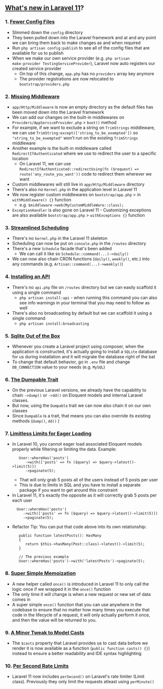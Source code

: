 
## [What's new in Laravel 11](https://laracasts.com/series/whats-new-in-laravel-11)?

### 1. [Fewer Config Files](https://laracasts.com/series/whats-new-in-laravel-11/episodes/1)
   - Slimmed down the `config` directory
   - They been pulled down into the Laravel framework and at and any point we can bring them back to make changes as and when required
   - Run `php artisan config:publish` to see all of the config files that are available for us to publish
   - When we make our own service provider (e.g. `php artisan make:provider TestingServiceProvider`), Laravel now auto registers our created service provider
     - On top of this change, `app.php` has no `providers` array key anymore
     - The provider registrations are now relocated to `bootstrap/providers.php`
   
### 2. [Missing Middleware](https://laracasts.com/series/whats-new-in-laravel-11/episodes/2)
   - `app/Http/Middleware` is now an empty directory as the default files has been moved down into the Laravel framework
   - We can add our changes on the built-in middlewares on `Providers/AppServiceProvider.php` > `boot()` method
   - For example, if we want to exclude a string on `TrimStrings` middleware, we can use `TrimString:except(['string_to_be_exempted'])` so `"string_to_be_exempted"` won't run on the existing `TrimStrings` middleware
   - Another example is the built-in middleware called `RedirectIfAuthenticated` where we use to redirect the user to a specific location
     - On Laravel 11, we can use `RedirectIfAuthenticated::redirectUsing(fn ($request) => route('any_route_you_want'))` code to redirect them wherever we want
   - Custom middlewares will still live in `app/Http/Middleware` directory
   - There's also no `Kernel.php` in the application level in Laravel 11
   - We now register custom middlewares on `bootstrap/app.php` > in `withMiddleware() {}` function
      - e.g. `$middleware->web(MyCustomMiddleWare::class);`
- `ExceptionHandler` is also gone on Laravel 11
      -  Customizing exceptions are also available `bootstrap/app.php` > `withExceptions {}` function

### 3. [Streamlined Scheduling](https://laracasts.com/series/whats-new-in-laravel-11/episodes/3)
   - There's no `kernel.php` in the Laravel 11 skeleton
   - Scheduling can now be put on `console.php` in the `/routes` directory
   - There's a new `Schedule` facade that's been added
      - We can call it like so `Schedule::command(...)->daily()`
   - We can now also chain CRON functions (`daily()`, `weekly()`, etc.) into any commands (e.g. `Artisan::command(...)->weekly()`)

### 4. [Installing an API](https://laracasts.com/series/whats-new-in-laravel-11/episodes/4)
   - There's no `api.php` file on `/routes` directory but we can easily scaffold it using a single command
      - `php artisan install:api` - when running this command you can also see info warnings in your terminal that you may need to follow as well
   - There's also no broadcasting by default but we can scaffold it using a single command
      - `php artisan install:broadcasting`
        
### 5. [Sqlite Out of the Box](https://laracasts.com/series/whats-new-in-laravel-11/episodes/5)
   - Whenever you create a Laravel project using composer, when the application is constructed, it's actually going to install a `SQLite` database for us during installation and it will migrate the database right of the bat
   - To change that default behavior, go in `.env` file and change `DB_CONNECTION` value to your needs (e.g. `MySQL`)

### 6. [The Dumpable Trait](https://laracasts.com/series/whats-new-in-laravel-11/episodes/6)
   - On the previous Laravel versions, we already have the capability to chain `->dump()` or `->dd()` on Eloquent models and internal Laravel classes. 
   - But now, using the `Dumpable` trait we can now also chain it on our own classes
   - Since `Dumpable` is a trait, that means you can also override its existing methods (`dump()`, `dd()` )

### 7. [Limitless Limits for Eager Loading](https://laracasts.com/series/whats-new-in-laravel-11/episodes/7)
   - In Laravel 10, you cannot eager load associated Eloquent models properly while filtering or limiting the data. Example:
     ```
        User::whereHas('posts')
           ->with(['posts' => fn ($query) => $query->latest()->limit(5)])
           ->paginate(5);
     ```
      - That will only grab 5 posts all of the users instead of 5 posts per user
      - This is due to limits in SQL and you have to install a separate package if you want to get around this constraint
   -  In Laravel 11, it's exactly the opposite as it will correctly grab 5 posts per each user
      ```
        User::whereHas('posts')
           ->with(['posts' => fn ($query) => $query->latest()->limit(5)])
           ->paginate(5);
      ```
   - Refactor Tip: You can put that code above into its own relationship:
     ```
        public function latestPosts(): HasMany
        {
           return $this->hasMany(Post::class)->latest()->limit(5);
        }

        // The previous example
        User::whereHas('posts')->with('latestPosts')->paginate(5);
      ```

### 8. [Super Simple Memoization](https://laracasts.com/series/whats-new-in-laravel-11/episodes/8)
   - A new helper called `once()` is introduced in Laravel 11 to only call the logic once if we wrapped it in the `once()` function
   - The only time it will change is when a new request or new set of data comes in
   - A super simple `once()` function that you can use anywhere in the codebase to ensure that no matter how many times you execute that code in the lifecycle of a request, it will only actually perform it once, and then the value will be returned to you.

### 9. [A Minor Tweak to Model Casts](https://laracasts.com/series/whats-new-in-laravel-11/episodes/9)
   - The `$casts` property that Laravel provides us to cast data before we render it is now available as a function (`public function casts() {}`) instead to ensure a better readability and IDE syntax highlighting

### 10. [Per Second Rate Limits](https://laracasts.com/series/whats-new-in-laravel-11/episodes/10)
   - Laravel 11 now includes `perSecond()` on Laravel's rate limiter (Limit class). Previously they only limit the requests atleast using `perMinute()`
